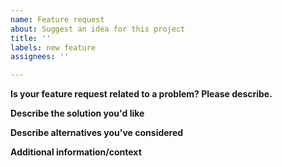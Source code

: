 ```yaml
---
name: Feature request
about: Suggest an idea for this project
title: ''
labels: new feature
assignees: ''

---
```


**Is your feature request related to a problem? Please describe.**

**Describe the solution you'd like**

**Describe alternatives you've considered**

**Additional information/context**
